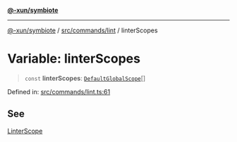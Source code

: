 [**@-xun/symbiote**](../../../../README.md)

***

[@-xun/symbiote](../../../../README.md) / [src/commands/lint](../README.md) / linterScopes

# Variable: linterScopes

> `const` **linterScopes**: [`DefaultGlobalScope`](../../../configure/enumerations/DefaultGlobalScope.md)[]

Defined in: [src/commands/lint.ts:61](https://github.com/Xunnamius/symbiote/blob/03d0f5ec06412a1a9df5554ab91ab42206eb76e6/src/commands/lint.ts#L61)

## See

[LinterScope](../../../configure/enumerations/DefaultGlobalScope.md)
